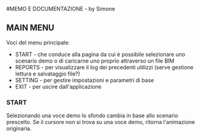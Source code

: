 #MEMO E DOCUMENTAZIONE - by Simone

## MAIN MENU
Voci del menu principale:

* START - che conduce alla pagina da cui è possibile selezionare uno scenario demo o di caricarne uno proprio attraverso un file BIM
* REPORTS - per visualizzare il log dei precedenti utilizzi (serve gestione lettura e salvataggio file?)
* SETTING - per gestire impostazioni e parametri di base
* EXIT - per uscire dall'applicazione

### START
Selezionando una voce demo lo sfondo cambia in base allo scenario prescelto. Se il cursore non si trova su una voce demo, ritorna l'animazione originaria.